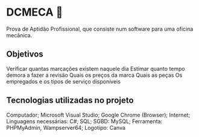 # DCMECA :1234:

Prova de Aptidão Profissional, que consiste num software para uma oficina mecânica.

## Objetivos
Verificar quantas marcações existem naquele dia
Estimar quanto tempo demora a fazer a revisão
Quais os preços da marca
Quais as peças
Os empregados e os tipos de serviço disponíveis

## Tecnologias utilizadas no projeto
Computador;
Microsoft Visual Studio;
Google Chrome (Browser); 
Internet;
Linguagens necessárias: C#, SQL;
SGBD: MySQL;
Ferramenta: PHPMyAdmin, Wampserver64;
Logotipo: Canva

